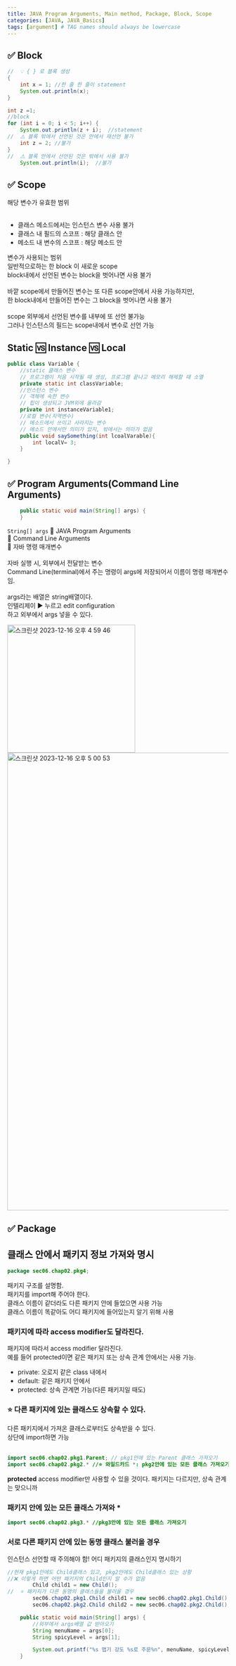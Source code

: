 ```yaml
---
title: JAVA Program Arguments, Main method, Package, Block, Scope
categories: [JAVA, JAVA_Basics]
tags: [argument] # TAG names should always be lowercase
---
```


## ✅ Block

```java
//  💡 { } 로 블록 생성
{
    int x = 1; //한 줄 한 줄이 statement
    System.out.println(x);
}
```

```java
int z =1;
//block
for (int i = 0; i < 5; i++) {
    System.out.println(z + i);  //statement
//  ⚠️ 블록 밖에서 선언된 것은 안에서 재선언 불가
    int z = 2; //불가
}
//  ⚠️ 블록 안에서 선언된 것은 밖에서 사용 불가
    System.out.println(i);  //불가
```

## ✅ Scope

해당 변수가 유효한 범위 <br>
<br>

- 클래스 메소드에서는 인스턴스 변수 사용 불가 <br>
- 클래스 내 필드의 스코프 : 해당 클래스 안 <br>
- 메소드 내 변수의 스코프 : 해당 메소드 안 <br>

변수가 사용되는 범위 <br>
일반적으로하는 한 block 이 새로운 scope <br>
block내에서 선언된 변수는 block을 벗어나면 사용 불가 <br>
<br>
바깥 scope에서 만들어진 변수는 또 다른 scope안에서 사용 가능하지만, <br>
한 block내에서 만들어진 변수는 그 block을 벗어나면 사용 불가 <br>
<br>
scope 외부에서 선언된 변수를 내부에 또 선언 불가능 <br>
그러나 인스턴스의 필드는 scope내에서 변수로 선언 가능 <br>

## Static 🆚 Instance 🆚 Local

```java
public class Variable {
    //static 클래스 변수
    // 프로그램이 처음 시작될 때 생성, 프로그램 끝나고 메모리 해제할 때 소멸
    private static int classVariable;
    //인스턴스 변수
    // 객체에 속한 변수
    // 힙이 생성되고 JVM위에 올라감
    private int instanceVariable1;
    //로컬 변수(지역변수)
    // 메소드에서 쓰이고 사라지는 변수
    // 메소드 안에서만 의미가 있지, 밖에서는 의미가 없음
    public void saySomething(int lcoalVarable){
        int localV= 3;
    }

}
```

## ✅ Program Arguments(Command Line Arguments)

```java
    public static void main(String[] args) {
    }
```

`String[] args`
🟰 JAVA Program Arguments <br>
🟰 Command Line Arguments <br>
🟰 자바 명령 매개변수 <br>
<br>
자바 실행 시, 외부에서 전달받는 변수 <br>
Command Line(terminal)에서 주는 명령이 args에 저장되어서 이름이 명령 매개변수임. <br>
<br>
args라는 배열은 string배열이다. <br>
인텔리제이 ▶️ 누르고 edit configuration <br>
하고 외부에서 args 넣을 수 있다. <br>

<img width="291" alt="스크린샷 2023-12-16 오후 4 59 46" src="https://github.com/soheeparklee/sc_project_carrotMkt_improved/assets/97790983/5c036296-5edf-46f0-bca7-75e0112a4e67">

<img width="1041" alt="스크린샷 2023-12-16 오후 5 00 53" src="https://github.com/soheeparklee/sc_project_carrotMkt_improved/assets/97790983/67544078-7e31-4482-8e58-0ad237178a61">

## ✅ Package

## 클래스 안에서 패키지 정보 가져와 명시

```java
package sec06.chap02.pkg4;
```

패키지 구조를 설명함. <br>
패키지를 import해 주어야 한다. <br>
클래스 이름이 같더라도 다른 패키지 안에 들었으면 사용 가능 <br>
클래스 이름이 똑같아도 어디 패키지에 들어있는지 알기 위해 사용 <br>

### 패키지에 따라 access modifier도 달라진다.

패키지에 따라서 access modifier 달라진다. <br>
예를 들어 protected이면 같은 패키지 또는 상속 관계 안에서는 사용 가능. <br>

- private: 오로지 같은 class 내에서 <br>
- default: 같은 패키지 안에서 <br>
- protected: 상속 관계면 가능(다른 패키지일 때도) <br>

### ⭐️ 다른 패키지에 있는 클래스도 상속할 수 있다.

다른 패키지에서 가져온 클래스로부터도 상속받을 수 있다. <br>
상단에 import하면 가능 <br>
<br>

```java
import sec06.chap02.pkg1.Parent; // pkg1안에 있는 Parent 클래스 가져오기
import sec06.chap02.pkg2.* //⭐️ 와일드카드 *: pkg2안에 있는 모든 클래스 가져오기
```

**protected** access modifier만 사용할 수 있을 것이다.
패키지는 다르지만, 상속 관계는 맞으니까

### 패키지 안에 있는 모든 클래스 가져와 \*

```java
import sec06.chap02.pkg3.* //pkg3안에 있는 모든 클래스 가져오기
```

### 서로 다른 패키지 안에 있는 동명 클래스 불러올 경우

인스턴스 선언할 때 주의해야 함! 어디 패키지의 클래스인지 명시하기

```java
//현재 pkg1안에도 Child클래스 있고, pkg2안에도 Child클래스 있는 상황
//❌ 이렇게 하면 어떤 패키지의 Child인지 알 수가 없음
        Child child1 = new Child();
//  ⭐️ 패키지가 다른 동명의 클래스들을 불러올 경우
        sec06.chap02.pkg1.Child child1 = new sec06.chap02.pkg1.Child();
        sec06.chap02.pkg2.Child child2 = new sec06.chap02.pkg2.Child();

```

```java
    public static void main(String[] args) {
        //외부에서 args배열 값 받아오기
        String menuName = args[0];
        String spicyLevel = args[1];

        System.out.printf("%s 맵기 강도 %s로 주문%n", menuName, spicyLevel);
    }
```
